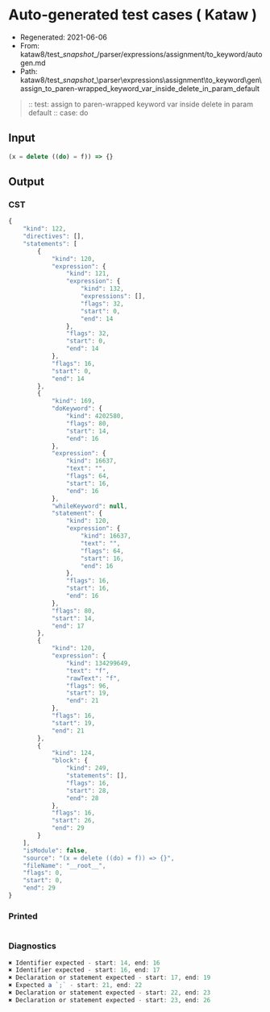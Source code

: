 # Auto-generated test cases ( Kataw )
- Regenerated: 2021-06-06
- From: kataw8/test\__snapshot__/parser/expressions/assignment/to_keyword/autogen.md
- Path: kataw8/test\__snapshot__\parser\expressions\assignment\to_keyword\gen\assign_to_paren-wrapped_keyword_var_inside_delete_in_param_default
> :: test: assign to paren-wrapped keyword var inside delete in param default
> :: case: do
## Input

`````js
(x = delete ((do) = f)) => {}
`````
## Output

### CST

```javascript
{
    "kind": 122,
    "directives": [],
    "statements": [
        {
            "kind": 120,
            "expression": {
                "kind": 121,
                "expression": {
                    "kind": 132,
                    "expressions": [],
                    "flags": 32,
                    "start": 0,
                    "end": 14
                },
                "flags": 32,
                "start": 0,
                "end": 14
            },
            "flags": 16,
            "start": 0,
            "end": 14
        },
        {
            "kind": 169,
            "doKeyword": {
                "kind": 4202580,
                "flags": 80,
                "start": 14,
                "end": 16
            },
            "expression": {
                "kind": 16637,
                "text": "",
                "flags": 64,
                "start": 16,
                "end": 16
            },
            "whileKeyword": null,
            "statement": {
                "kind": 120,
                "expression": {
                    "kind": 16637,
                    "text": "",
                    "flags": 64,
                    "start": 16,
                    "end": 16
                },
                "flags": 16,
                "start": 16,
                "end": 16
            },
            "flags": 80,
            "start": 14,
            "end": 17
        },
        {
            "kind": 120,
            "expression": {
                "kind": 134299649,
                "text": "f",
                "rawText": "f",
                "flags": 96,
                "start": 19,
                "end": 21
            },
            "flags": 16,
            "start": 19,
            "end": 21
        },
        {
            "kind": 124,
            "block": {
                "kind": 249,
                "statements": [],
                "flags": 16,
                "start": 28,
                "end": 28
            },
            "flags": 16,
            "start": 26,
            "end": 29
        }
    ],
    "isModule": false,
    "source": "(x = delete ((do) = f)) => {}",
    "fileName": "__root__",
    "flags": 0,
    "start": 0,
    "end": 29
}
```

### Printed

```javascript

```

### Diagnostics

```javascript
✖ Identifier expected - start: 14, end: 16
✖ Identifier expected - start: 16, end: 17
✖ Declaration or statement expected - start: 17, end: 19
✖ Expected a `;` - start: 21, end: 22
✖ Declaration or statement expected - start: 22, end: 23
✖ Declaration or statement expected - start: 23, end: 26

```

